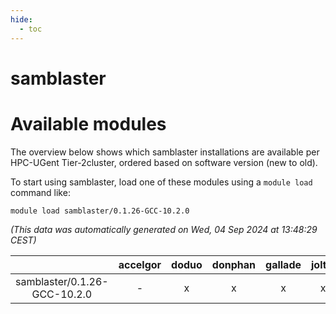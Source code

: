 ```yaml
---
hide:
  - toc
---
```


samblaster
==========

# Available modules


The overview below shows which samblaster installations are available per HPC-UGent Tier-2cluster, ordered based on software version (new to old).

To start using samblaster, load one of these modules using a `module load` command like:

```shell
module load samblaster/0.1.26-GCC-10.2.0
```

*(This data was automatically generated on Wed, 04 Sep 2024 at 13:48:29 CEST)*  

| |accelgor|doduo|donphan|gallade|joltik|shinx|skitty|
| :---: | :---: | :---: | :---: | :---: | :---: | :---: | :---: |
|samblaster/0.1.26-GCC-10.2.0|-|x|x|x|x|-|x|
